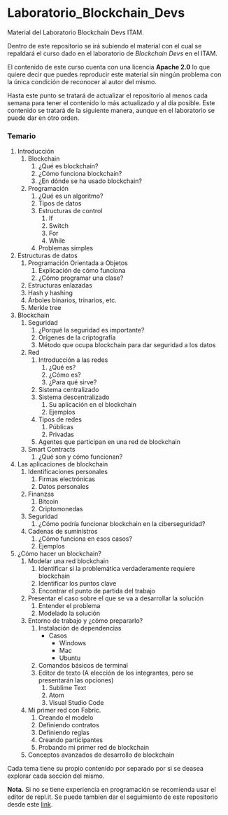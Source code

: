 # Laboratorio_Blockchain_Devs
Material del Laboratorio Blockchain Devs ITAM.

Dentro de este repositorio se irá subiendo el material con el cual se repaldará el curso dado en el laboratorio de *Blockchain Devs* en el ITAM.

El contenido de este curso cuenta con una licencia **Apache 2.0** lo que quiere decir que puedes reproducir este material sin ningún problema con la única condición de reconocer al autor del mismo. 

Hasta este punto se tratará de actualizar el repositorio al menos cada semana para tener el contenido lo más actualizado y al día posible. Este contenido se tratará de la siguiente manera, aunque en el laboratorio se puede dar en otro orden.

### Temario

1.	Introducción
    1. Blockchain
        1.	¿Qué es blockchain?
        1.	¿Cómo funciona blockchain?
        1.	¿En dónde se ha usado blockchain?
    1.	Programación 
        1.	¿Qué es un algoritmo?
        1.	Tipos de datos
        1.	Estructuras de control
            1.	If
            1.	Switch
            1.	For
            1.	While
        1.	Problemas simples
1.	Estructuras de datos
    1.	Programación Orientada a Objetos
        1.	Explicación de cómo funciona
        1.	¿Cómo programar una clase?
    1.	Estructuras enlazadas
    1.	Hash y hashing
    1.	Árboles binarios, trinarios, etc.
    1.	Merkle tree
1.	Blockchain
    1.	Seguridad
        1.	¿Porqué la seguridad es importante?
        1.	Orígenes de la criptografía
        1.	Método que ocupa blockchain para dar seguridad a los datos
    1.	Red
        1.	Introducción a las redes
            1.	¿Qué es?
            1.	¿Cómo es?
            1.	¿Para qué sirve?
        1.	Sistema centralizado
        1.	Sistema descentralizado
            1.	Su aplicación en el blockchain
            1.	Ejemplos
        1.	Tipos de redes
            1.	Públicas
            1.	Privadas
        1.	Agentes que participan en una red de blockchain
    1.	Smart Contracts
        1.	¿Qué son y cómo funcionan?
1.	Las aplicaciones de blockchain
    1.	Identificaciones personales
        1.	Firmas electrónicas
        1.	Datos personales
    1.	Finanzas
        1.	Bitcoin
        1.	Criptomonedas
    1.	Seguridad
        1.	¿Cómo podría funcionar blockchain en la ciberseguridad?
    1.	Cadenas de suministros
        1.	¿Cómo funciona en esos casos?
        1.	Ejemplos
1.	¿Cómo hacer un blockchain?
    1.	Modelar una red blockchain
        1.	Identificar si la problemática verdaderamente requiere blockchain
        1.	Identificar los puntos clave
        1.	Encontrar el punto de partida del trabajo
    1.	Presentar el caso sobre el que se va a desarrollar la solución 
        1.	Entender el problema
        1.	Modelado la solución
    1.	Entorno de trabajo y ¿cómo prepararlo? 
        1.	Instalación de dependencias
            - Casos	
                - Windows
                - Mac
                - Ubuntu
        1.	Comandos básicos de terminal 
        1.	Editor de texto (A elección de los integrantes, pero se presentarán las opciones)
            1.	Sublime Text
            1.	Atom
            1.	Visual Studio Code
    1.	Mi primer red con Fabric.
        1.	Creando el modelo
        1.	Definiendo contratos
        1.	Definiendo reglas
        1.	Creando participantes
        1.	Probando mi primer red de blockchain
    1.	Conceptos avanzados de desarrollo de blockchain 

Cada tema tiene su propio contenido por separado por si se deasea explorar cada sección del mismo.

**Nota.** Si no se tiene experiencia en programación se recomienda usar el editor de repl.it. Se puede tambien dar el seguimiento de este repositorio desde este [link](https://repl.it/@Tanque40/LaboratorioBlockchainDevs).